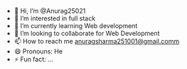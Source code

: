 - 👋 Hi, I’m @Anurag25021
- 👀 I’m interested in full stack
- 🌱 I’m currently learning Web development
- 💞️ I’m looking to collaborate for Web Development 
- 📫 How to reach me anuragsharma251001@gmail.comm
- 😄 Pronouns: He
- ⚡ Fun fact: ...

<!---
Anurag25021/Anurag25021 is a ✨ special ✨ repository because its `README.md` (this file) appears on your GitHub profile.
You can click the Preview link to take a look at your changes.
--->
